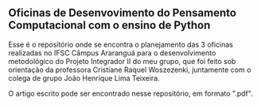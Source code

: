 ## Oficinas de Desenvovimento do Pensamento Computacional com o ensino de Python

Esse é o repositório onde se encontra o planejamento das 3 oficinas realizadas no IFSC Câmpus Araranguá para o desenvolvimento metodológico do Projeto Integrador II do meu grupo, que foi feito sob orientação da professora Cristiane Raquel Woszezenki, juntamente com o colega de grupo João Henrique Lima Teixeira.

O artigo escrito pode ser encontrado nesse repositório, em formato ".pdf".
